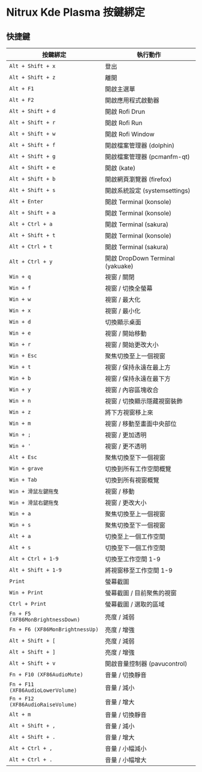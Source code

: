 

# Nitrux Kde Plasma 按鍵綁定


## 快捷鍵

| 按鍵綁定 |	執行動作 |
| ------- | ------ |
| `Alt + Shift + x` | 登出 |
| `Alt + Shift + z` | 離開 |
| `Alt + F1` | 開啟主選單 |
| `Alt + F2` | 開啟應用程式啟動器 |
| `Alt + Shift + d` | 開啟 Rofi Drun |
| `Alt + Shift + r` | 開啟 Rofi Run |
| `Alt + Shift + w` | 開啟 Rofi Window |
| `Alt + Shift + f` | 開啟檔案管理器 (dolphin) |
| `Alt + Shift + g` | 開啟檔案管理器 (pcmanfm-qt) |
| `Alt + Shift + e` | 開啟 (kate) |
| `Alt + Shift + b` | 開啟網頁瀏覽器 (firefox) |
| `Alt + Shift + s` | 開啟系統設定 (systemsettings) |
| `Alt + Enter` | 開啟 Terminal (konsole) |
| `Alt + Shift + a` | 開啟 Terminal (konsole) |
| `Alt + Ctrl + a` | 開啟 Terminal (sakura) |
| `Alt + Shift + t` | 開啟 Terminal (konsole) |
| `Alt + Ctrl + t` | 開啟 Terminal (sakura) |
| `Alt + Ctrl + y` | 開啟 DropDown Terminal (yakuake) |
| `Win + q` | 視窗 / 關閉 |
| `Win + f` | 視窗 / 切換全螢幕 |
| `Win + w` | 視窗 / 最大化 |
| `Win + x` | 視窗 / 最小化 |
| `Win + d` | 切換顯示桌面 |
| `Win + e` | 視窗 / 開始移動 |
| `Win + r` | 視窗 / 開始更改大小 |
| `Win + Esc` | 聚焦切換至上一個視窗 |
| `Win + t` | 視窗 / 保持永遠在最上方 |
| `Win + b` | 視窗 / 保持永遠在最下方 |
| `Win + y` | 視窗 / 內容區塊收合 |
| `Win + n` | 視窗 / 切換顯示隱藏視窗裝飾 |
| `Win + z` | 將下方視窗移上來 |
| `Win + m` | 視窗 / 移動至畫面中央部位 |
| `Win + ;` | 視窗 / 更加透明 |
| `Win + '` | 視窗 / 更不透明 |
| `Alt + Esc` | 聚焦切換至下一個視窗 |
| `Win + grave` | 切換到所有工作空間概覽 |
| `Win + Tab` | 切換到所有視窗概覽 |
| `Win + 滑鼠左鍵拖曳` | 視窗 / 移動 |
| `Win + 滑鼠右鍵拖曳` | 視窗 / 更改大小 |
| `Win + a` | 聚焦切換至上一個視窗 |
| `Win + s` | 聚焦切換至下一個視窗 |
| `Alt + a` | 切換至上一個工作空間 |
| `Alt + s` | 切換至下一個工作空間 |
| `Alt + Ctrl + 1-9` | 切換至工作空間 1-9 |
| `Alt + Shift + 1-9` | 將視窗移至工作空間 1-9 |
| `Print` | 螢幕截圖 |
| `Win + Print` | 螢幕截圖 / 目前聚焦的視窗 |
| `Ctrl + Print` | 螢幕截圖 / 選取的區域 |
| `Fn + F5 (XF86MonBrightnessDown)` | 亮度 / 減弱 |
| `Fn + F6 (XF86MonBrightnessUp)` | 亮度 / 增強 |
| `Alt + Shift + [` | 亮度 / 減弱 |
| `Alt + Shift + ]` | 亮度 / 增強 |
| `Alt + Shift + v` | 開啟音量控制器 (pavucontrol) |
| `Fn + F10 (XF86AudioMute)` | 音量 / 切換靜音 |
| `Fn + F11 (XF86AudioLowerVolume)` | 音量 / 減小 |
| `Fn + F12 (XF86AudioRaiseVolume)` | 音量 / 增大 |
| `Alt + m` | 音量 / 切換靜音 |
| `Alt + Shift + ,` | 音量 / 減小 |
| `Alt + Shift + .` | 音量 / 增大 |
| `Alt + Ctrl + ,` | 音量 / 小幅減小 |
| `Alt + Ctrl + .` | 音量 / 小幅增大 |
